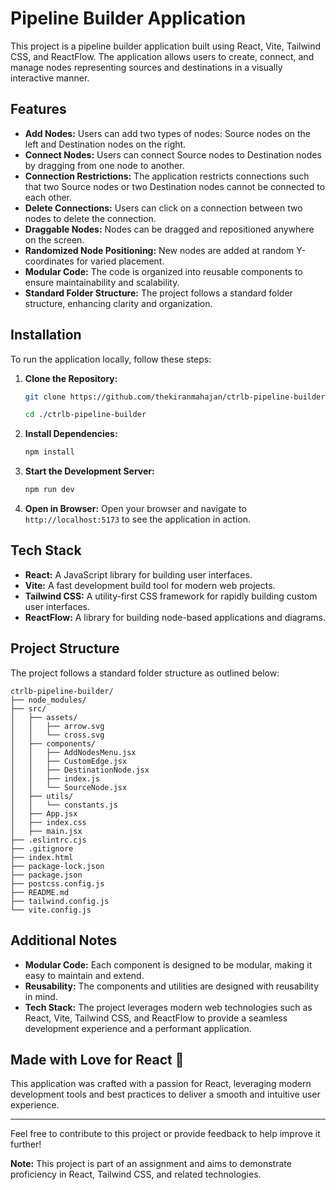 

# Pipeline Builder Application

This project is a pipeline builder application built using React, Vite, Tailwind CSS, and ReactFlow. The application allows users to create, connect, and manage nodes representing sources and destinations in a visually interactive manner.

## Features

- **Add Nodes:** Users can add two types of nodes: Source nodes on the left and Destination nodes on the right.
- **Connect Nodes:** Users can connect Source nodes to Destination nodes by dragging from one node to another.
- **Connection Restrictions:** The application restricts connections such that two Source nodes or two Destination nodes cannot be connected to each other.
- **Delete Connections:** Users can click on a connection between two nodes to delete the connection.
- **Draggable Nodes:** Nodes can be dragged and repositioned anywhere on the screen.
- **Randomized Node Positioning:** New nodes are added at random Y-coordinates for varied placement.
- **Modular Code:** The code is organized into reusable components to ensure maintainability and scalability.
- **Standard Folder Structure:** The project follows a standard folder structure, enhancing clarity and organization.

## Installation

To run the application locally, follow these steps:

1. **Clone the Repository:**
   ```sh
   git clone https://github.com/thekiranmahajan/ctrlb-pipeline-builder
   
   cd ./ctrlb-pipeline-builder
   ```

2. **Install Dependencies:**
   ```sh
   npm install
   ```

3. **Start the Development Server:**
   ```sh
   npm run dev
   ```

4. **Open in Browser:**
   Open your browser and navigate to `http://localhost:5173` to see the application in action.

## Tech Stack

- **React:** A JavaScript library for building user interfaces.
- **Vite:** A fast development build tool for modern web projects.
- **Tailwind CSS:** A utility-first CSS framework for rapidly building custom user interfaces.
- **ReactFlow:** A library for building node-based applications and diagrams.

## Project Structure

The project follows a standard folder structure as outlined below:
```
ctrlb-pipeline-builder/
├── node_modules/
├── src/
│   ├── assets/
│   │   ├── arrow.svg
│   │   └── cross.svg
│   ├── components/
│   │   ├── AddNodesMenu.jsx
│   │   ├── CustomEdge.jsx
│   │   ├── DestinationNode.jsx
│   │   ├── index.js
│   │   └── SourceNode.jsx
│   ├── utils/
│   │   └── constants.js
│   ├── App.jsx
│   ├── index.css
│   ├── main.jsx
├── .eslintrc.cjs
├── .gitignore
├── index.html
├── package-lock.json
├── package.json
├── postcss.config.js
├── README.md
├── tailwind.config.js
└── vite.config.js
```


## Additional Notes

- **Modular Code:** Each component is designed to be modular, making it easy to maintain and extend.
- **Reusability:** The components and utilities are designed with reusability in mind.
- **Tech Stack:** The project leverages modern web technologies such as React, Vite, Tailwind CSS, and ReactFlow to provide a seamless development experience and a performant application.

## Made with Love for React 💖

This application was crafted with a passion for React, leveraging modern development tools and best practices to deliver a smooth and intuitive user experience.

---

Feel free to contribute to this project or provide feedback to help improve it further!

**Note:** This project is part of an assignment and aims to demonstrate proficiency in React, Tailwind CSS, and related technologies.
